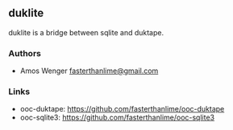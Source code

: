 ## duklite

duklite is a bridge between sqlite and duktape.

### Authors

  * Amos Wenger <fasterthanlime@gmail.com>
  
### Links

  * ooc-duktape: <https://github.com/fasterthanlime/ooc-duktape>
  * ooc-sqlite3: <https://github.com/fasterthanlime/ooc-sqlite3>

